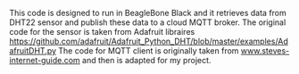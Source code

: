 This code is designed to run in BeagleBone Black and it retrieves data from DHT22 sensor and publish these data to a cloud MQTT broker. 
The original code for the sensor is taken from Adafruit libraires https://github.com/adafruit/Adafruit_Python_DHT/blob/master/examples/AdafruitDHT.py
The code for MQTT client is originally taken from www.steves-internet-guide.com and then is adapted for my project.

